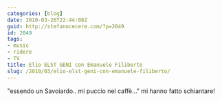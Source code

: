 ```yaml
---
categories: [blog]
date: 2010-03-26T22:44:08Z
guid: http://stefanocecere.com/?p=2049
id: 2049
tags:
- music
- ridere
- TV
title: Elio ELST GENI con Emanuele Filiberto
slug: /2010/03/elio-elst-geni-con-emanuele-filiberto/
---
```


"essendo un Savoiardo.. mi puccio nel caffè…" mi hanno fatto schiantare!